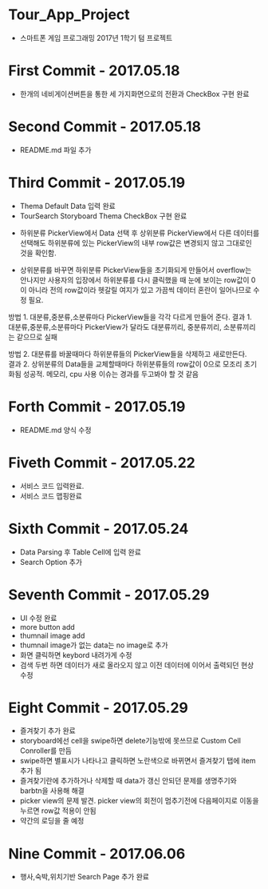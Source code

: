 # Tour_App_Project
<ul><li>스마트폰 게임 프로그래밍 2017년 1학기 텀 프로젝트</li></ul>

# First Commit - 2017.05.18
<ul><li>한개의 네비게이션버튼을 통한 세 가지화면으로의 전환과 CheckBox 구현 완료</li></ul>

# Second Commit - 2017.05.18
<ul><li>README.md 파일 추가</li></ul>

# Third Commit - 2017.05.19
<p><ul><li>Thema Default Data 입력 완료</li>
<li>TourSearch Storyboard Thema CheckBox 구현 완료</p></li>
<li><p>하위분류 PickerView에서 Data 선택 후 상위분류 PickerView에서 다른 데이터를 선택해도 하위분류에 있는 PickerView의 내부 row값은 변경되지 않고 그대로인 것을 확인함.</li><li>상위분류를 바꾸면 하위분류 PickerView들을 초기화되게 만들어서 overflow는 안나지만 사용자의 입장에서 하위분류를 다시 클릭했을 때 눈에 보이는 row값이 0이 아니라 전의 row값이라  헷갈릴 여지가 있고 가끔씩 데이터 혼란이 일어나므로 수정 필요.</li></ul></p>
<p>방법 1. 대분류,중분류,소분류마다 PickerView들을 각각 다르게 만들어 준다.
결과 1. 대분류,중분류,소분류마다 PickerView가 달라도 대분류끼리, 중분류끼리, 소분류끼리는 같으므로 실패</p>
<p>방법 2. 대분류를 바꿀때마다 하위분류들의 PickerView들을 삭제하고 새로만든다.<br>
결과 2. 상위분류의 Data들을 교체할때마다 하위분류들의 row값이 0으로 모조리 초기화됨 성공적. 메모리, cpu 사용 이슈는 경과를 두고봐야 할 것 같음</p>

# Forth Commit - 2017.05.19
<p><ul><li>README.md 양식 수정</li></ul></p>

# Fiveth Commit - 2017.05.22
<p><ul><li>서비스 코드 입력완료.</li>
<li>서비스 코드 맵핑완료</li></ul></p>

# Sixth Commit - 2017.05.24
<p><ul><li>Data Parsing 후 Table Cell에 입력 완료</li>
<li>Search Option 추가</li></ul></p>

# Seventh Commit - 2017.05.29
<p><ul><li>UI 수정 완료</li>
<li>more button add</li>
<li>thumnail image add</li>
<li>thumnail image가 없는 data는 no image로 추가</li>
<li>화면 클릭하면 keybord 내려가게 수정</li>
<li>검색 두번 하면 데이터가 새로 올라오지 않고 이전 데이터에 이어서 출력되던 현상 수정</li></ul></p>

# Eight Commit - 2017.05.29
<p><ul><li>즐겨찾기 추가 완료</li>
<li>storyboard에선 cell을 swipe하면 delete기능밖에 못쓰므로 Custom Cell Conroller를 만듬</li>
<li>swipe하면 별표시가 나타나고 클릭하면 노란색으로 바뀌면서 즐겨찾기 탭에 item 추가 됨</li>
<li>즐겨찾기란에 추가하거나 삭제할 때 data가 갱신 안되던 문제를 생명주기와 barbtn을 사용해 해결</li>
<li>picker view의 문제 발견. picker view의 회전이 멈추기전에 다음페이지로 이동을 누르면 row값 적용이 안됨</li>
<li>약간의 로딩을 줄 예정</li></ul></p>

# Nine Commit - 2017.06.06
<p><ul><li>행사,숙박,위치기반 Search Page 추가 완료</li>
